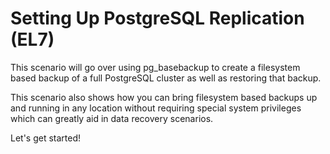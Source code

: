 # Setting Up PostgreSQL Replication (EL7) 
This scenario will go over using pg_basebackup to create a filesystem based backup of a full PostgreSQL cluster as well as restoring that backup.

This scenario also shows how you can bring filesystem based backups up and running in any location without requiring special system privileges which can greatly aid in data recovery scenarios.
 
Let's get started!
